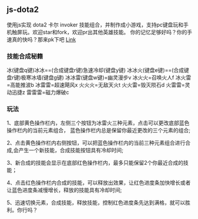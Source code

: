## js-dota2 
使用js实现 dota2 卡尔 invoker 技能组合，并制作成小游戏，支持pc键盘玩和手机触屏玩。欢迎star和fork，欢迎pr出其他英雄技能。
你的记忆足够好吗？你的手速真的快吗？那来pk下吧 [Link](https://xinhailishi.github.io/dota2-invoker/kaer.html)

### 技能合成秘籍

冰(键盘q键)冰冰==(合成键盘r键)急速冷却(键盘y键)
冰冰火(键盘e键)==(合成键盘r键)极寒冰墙(键盘g键)
冰冰雷(键盘w键)=幽灵漫步v
冰火火=召唤火人f
冰火雷=高能推波b
冰雷雷=超速飓风x
火火火=无敌天火t
火火雷=毁灭陨石d
火雷雷=灵动迅捷z
雷雷雷=磁力爆破c

### 玩法

1、底部黄色操作栏内，左侧三个按钮为冰雷火三种元素，点击可以更改底部蓝色操作栏内的当前元素组合， 蓝色操作栏内总是保留你最近更改的三个元素的组合;

2、点击黄色操作栏内右侧按钮，可以把蓝色操作栏内的当前三种元素组合进行合成,会产生一个新技能，合成技能按钮具有冷却时间;

3、新合成的技能会显示在底部红色操作栏内，最多只能保留2个你最近合成的技能；

4、点击红色操作栏内合成的技能，可以释放出效果，让红色进度条加快增长或者让蓝色进度条减慢增长，释放的技能具有冷却时间;

5、迅速切换元素，合成技能，释放技能，控制红色进度条先达到满格，就可以胜利。你行吗？



